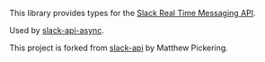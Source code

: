 This library provides types for the [Slack Real Time Messaging API](https://api.slack.com/rtm).

Used by [slack-api-async](https://hackage.haskell.org/package/slack-api-async).

This project is forked from [slack-api](https://hackage.haskell.org/package/slack-api) by Matthew Pickering.
